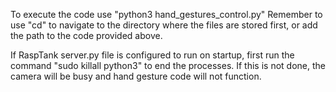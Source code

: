 To execute the code use "python3 hand_gestures_control.py" 
Remember to use "cd" to navigate to the directory where the files are stored first, or add the path to the code provided above.

If RaspTank server.py file is configured to run on startup, first run the command "sudo killall python3" to end the processes. If this is not done, the camera will be busy and hand gesture code will not function.

